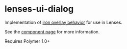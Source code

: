 # lenses-ui-dialog

Implementation of [iron overlay behavior](https://elements.polymer-project.org/elements/iron-overlay-behavior?active=Polymer.IronOverlayBehavior) for use in Lenses.

See the [component page](http://lenses.github.io/lenses-ui-dialog) for more information.

Requires Polymer 1.0+
